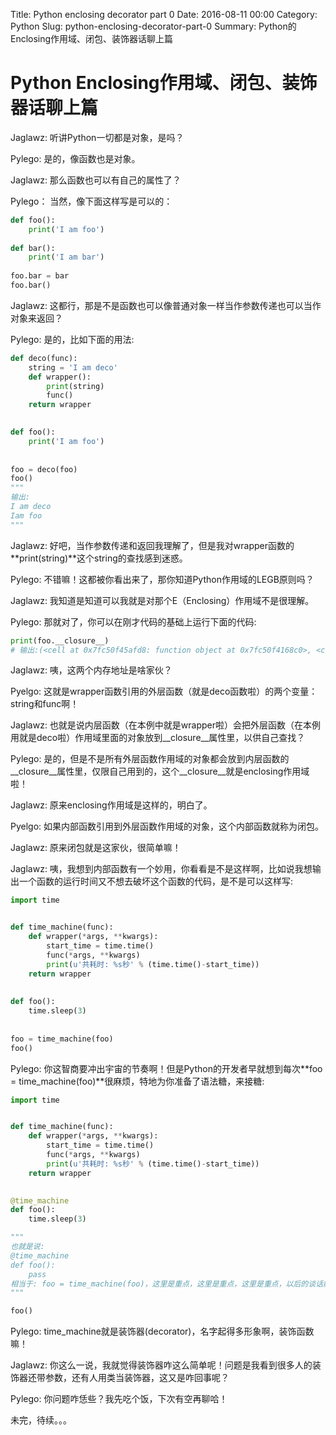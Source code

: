 Title: Python enclosing decorator part 0
Date: 2016-08-11 00:00
Category: Python
Slug: python-enclosing-decorator-part-0
Summary: Python的Enclosing作用域、闭包、装饰器话聊上篇


# Python Enclosing作用域、闭包、装饰器话聊上篇


Jaglawz: 听讲Python一切都是对象，是吗？

Pylego: 是的，像函数也是对象。

Jaglawz: 那么函数也可以有自己的属性了？

Pylego： 当然，像下面这样写是可以的：

```python
def foo():
    print('I am foo')
    
def bar():
    print('I am bar')
    
foo.bar = bar
foo.bar()
```

Jaglawz: 这都行，那是不是函数也可以像普通对象一样当作参数传递也可以当作对象来返回？

Pylego: 是的，比如下面的用法:

```python
def deco(func):
    string = 'I am deco'
    def wrapper():
        print(string)
        func()
    return wrapper
    

def foo():
    print('I am foo')
    
    
foo = deco(foo)
foo()  
"""
输出:
I am deco
Iam foo
"""
```

Jaglawz: 好吧，当作参数传递和返回我理解了，但是我对wrapper函数的**print(string)**这个string的查找感到迷惑。

Pylego: 不错嘛！这都被你看出来了，那你知道Python作用域的LEGB原则吗？

Jaglawz: 我知道是知道可以我就是对那个E（Enclosing）作用域不是很理解。

Pylego: 那就对了，你可以在刚才代码的基础上运行下面的代码:

```python
print(foo.__closure__)
# 输出:(<cell at 0x7fc50f45afd8: function object at 0x7fc50f4168c0>, <cell at 0x7fc50f45aec0: str object at 0x7fc50c065fc0>)
```

Jaglawz: 咦，这两个内存地址是啥家伙？

Pyelgo: 这就是wrapper函数引用的外层函数（就是deco函数啦）的两个变量：string和func啊！

Jaglawz: 也就是说内层函数（在本例中就是wrapper啦）会把外层函数（在本例用就是deco啦）作用域里面的对象放到__closure__属性里，以供自己查找？

Pylego: 是的，但是不是所有外层函数作用域的对象都会放到内层函数的__closure__属性里，仅限自己用到的，这个__closure__就是enclosing作用域啦！

Jaglawz: 原来enclosing作用域是这样的，明白了。

Pyelgo: 如果内部函数引用到外层函数作用域的对象，这个内部函数就称为闭包。

Jaglawz: 原来闭包就是这家伙，很简单嘛！

Jaglawz: 咦，我想到内部函数有一个妙用，你看看是不是这样啊，比如说我想输出一个函数的运行时间又不想去破坏这个函数的代码，是不是可以这样写:

```python
import time


def time_machine(func):
    def wrapper(*args, **kwargs):
        start_time = time.time()
        func(*args, **kwargs)
        print(u'共耗时: %s秒' % (time.time()-start_time))
    return wrapper
    
    
def foo():
    time.sleep(3)
    
    
foo = time_machine(foo)
foo()
```

Pylego: 你这智商要冲出宇宙的节奏啊！但是Python的开发者早就想到每次**foo = time_machine(foo)**很麻烦，特地为你准备了语法糖，来接糖:

```python
import time


def time_machine(func):
    def wrapper(*args, **kwargs):
        start_time = time.time()
        func(*args, **kwargs)
        print(u'共耗时: %s秒' % (time.time()-start_time))
    return wrapper
    

@time_machine
def foo():
    time.sleep(3)

"""
也就是说:
@time_machine
def foo():
    pass
相当于: foo = time_machine(foo)，这里是重点，这里是重点，这里是重点，以后的谈话能不能理解就看你对这个语句可理解！
"""

foo()
```

Pylego: time_machine就是装饰器(decorator)，名字起得多形象啊，装饰函数嘛！

Jaglawz: 你这么一说，我就觉得装饰器咋这么简单呢！问题是我看到很多人的装饰器还带参数，还有人用类当装饰器，这又是咋回事呢？

Pylego: 你问题咋恁些？我先吃个饭，下次有空再聊哈！

未完，待续。。。
